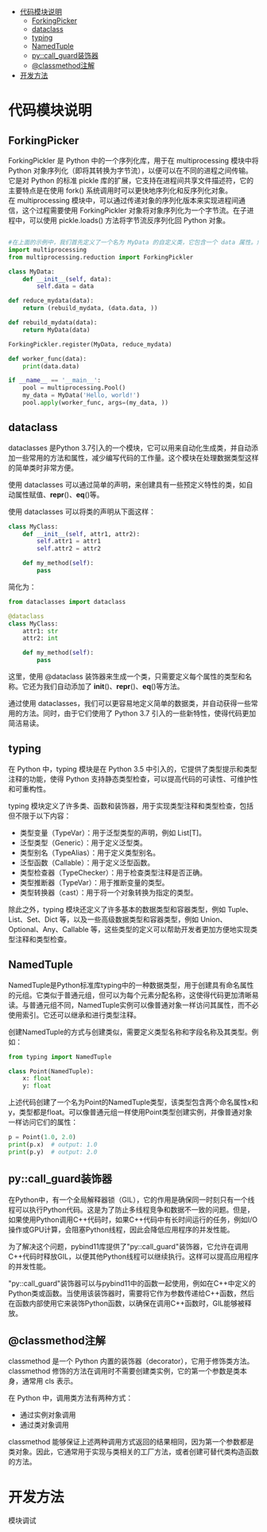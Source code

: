 - [代码模块说明](#代码模块说明)
  - [ForkingPicker](#forkingpicker)
  - [dataclass](#dataclass)
  - [typing](#typing)
  - [NamedTuple](#namedtuple)
  - [py::call\_guard装饰器](#pycall_guard装饰器)
  - [@classmethod注解](#classmethod注解)
- [开发方法](#开发方法)

# 代码模块说明

## ForkingPicker
ForkingPickler 是 Python 中的一个序列化库，用于在 multiprocessing 模块中将 Python 对象序列化（即将其转换为字节流），以便可以在不同的进程之间传输。它是对 Python 的标准 pickle 库的扩展，它支持在进程间共享文件描述符，它的主要特点是在使用 fork() 系统调用时可以更快地序列化和反序列化对象。  
在 multiprocessing 模块中，可以通过传递对象的序列化版本来实现进程间通信，这个过程需要使用 ForkingPickler 对象将对象序列化为一个字节流。在子进程中，可以使用 pickle.loads() 方法将字节流反序列化回 Python 对象。  


```python

#在上面的示例中，我们首先定义了一个名为 MyData 的自定义类，它包含一个 data 属性。然后，我们定义了两个函数 reduce_mydata 和 rebuild_mydata，分别用于将 MyData 对象序列化为一个元组并重建该对象。接下来，我们调用 ForkingPickler.register 方法，将 MyData 类和序列化和重建的函数进行注册。最后，在主程序中，我们创建了一个 MyData 对象，并将其传递给 worker_func 函数，以验证该对象能够在多进程中正确传递。
import multiprocessing
from multiprocessing.reduction import ForkingPickler

class MyData:
    def __init__(self, data):
        self.data = data

def reduce_mydata(data):
    return (rebuild_mydata, (data.data, ))

def rebuild_mydata(data):
    return MyData(data)

ForkingPickler.register(MyData, reduce_mydata)

def worker_func(data):
    print(data.data)

if __name__ == '__main__':
    pool = multiprocessing.Pool()
    my_data = MyData('Hello, world!')
    pool.apply(worker_func, args=(my_data, ))
```

## dataclass
dataclasses 是Python 3.7引入的一个模块，它可以用来自动化生成类，并自动添加一些常用的方法和属性，减少编写代码的工作量。这个模块在处理数据类型这样的简单类时非常方便。

使用 dataclasses 可以通过简单的声明，来创建具有一些预定义特性的类，如自动属性赋值、__repr__()、__eq__()等。

使用 dataclasses 可以将类的声明从下面这样： 
```python
class MyClass:
    def __init__(self, attr1, attr2):
        self.attr1 = attr1
        self.attr2 = attr2

    def my_method(self):
        pass
```
简化为： 
```python
from dataclasses import dataclass

@dataclass
class MyClass:
    attr1: str
    attr2: int

    def my_method(self):
        pass
```
这里，使用 @dataclass 装饰器来生成一个类，只需要定义每个属性的类型和名称。它还为我们自动添加了 __init__()、__repr__()、__eq__()等方法。

通过使用 dataclasses，我们可以更容易地定义简单的数据类，并自动获得一些常用的方法。同时，由于它们使用了 Python 3.7 引入的一些新特性，使得代码更加简洁易读。 

## typing
在 Python 中，typing 模块是在 Python 3.5 中引入的，它提供了类型提示和类型注释的功能，使得 Python 支持静态类型检查，可以提高代码的可读性、可维护性和可重构性。

typing 模块定义了许多类、函数和装饰器，用于实现类型注释和类型检查，包括但不限于以下内容：

- 类型变量（TypeVar）：用于泛型类型的声明，例如 List[T]。
- 泛型类型（Generic）：用于定义泛型类。
- 类型别名（TypeAlias）：用于定义类型别名。
- 泛型函数（Callable）：用于定义泛型函数。
- 类型检查器（TypeChecker）：用于检查类型注释是否正确。
- 类型推断器（TypeVar）：用于推断变量的类型。
- 类型转换器（cast）：用于将一个对象转换为指定的类型。 
 
除此之外，typing 模块还定义了许多基本的数据类型和容器类型，例如 Tuple、List、Set、Dict 等，以及一些高级数据类型和容器类型，例如 Union、Optional、Any、Callable 等，这些类型的定义可以帮助开发者更加方便地实现类型注释和类型检查。 

## NamedTuple
NamedTuple是Python标准库typing中的一种数据类型，用于创建具有命名属性的元组。它类似于普通元组，但可以为每个元素分配名称，这使得代码更加清晰易读。与普通元组不同，NamedTuple实例可以像普通对象一样访问其属性，而不必使用索引。它还可以继承和进行类型注释。

创建NamedTuple的方式与创建类似，需要定义类型名称和字段名称及其类型。例如： 
```python
from typing import NamedTuple

class Point(NamedTuple):
    x: float
    y: float
```
上述代码创建了一个名为Point的NamedTuple类型，该类型包含两个命名属性x和y，类型都是float。可以像普通元组一样使用Point类型创建实例，并像普通对象一样访问它们的属性：
```python
p = Point(1.0, 2.0)
print(p.x)  # output: 1.0
print(p.y)  # output: 2.0
```
## py::call_guard装饰器 
在Python中，有一个全局解释器锁（GIL），它的作用是确保同一时刻只有一个线程可以执行Python代码。这是为了防止多线程竞争和数据不一致的问题。但是，如果使用Python调用C++代码时，如果C++代码中有长时间运行的任务，例如I/O操作或GPU计算，会阻塞Python线程，因此会降低应用程序的并发性能。

为了解决这个问题，pybind11库提供了"py::call_guard"装饰器，它允许在调用C++代码时释放GIL，以便其他Python线程可以继续执行。这样可以提高应用程序的并发性能。

"py::call_guard"装饰器可以与pybind11中的函数一起使用，例如在C++中定义的Python类或函数。当使用该装饰器时，需要将它作为参数传递给C++函数，然后在函数内部使用它来装饰Python函数，以确保在调用C++函数时，GIL能够被释放。 

## @classmethod注解
classmethod 是一个 Python 内置的装饰器（decorator），它用于修饰类方法。classmethod 修饰的方法在调用时不需要创建类实例，它的第一个参数是类本身，通常用 cls 表示。

在 Python 中，调用类方法有两种方式：

- 通过实例对象调用
- 通过类对象调用 
 
classmethod 能够保证上述两种调用方式返回的结果相同，因为第一个参数都是类对象。因此，它通常用于实现与类相关的工厂方法，或者创建可替代类构造函数的方法。

# 开发方法
模块调试